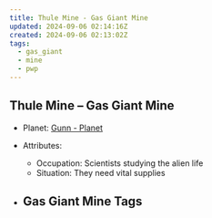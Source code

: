 ```yaml
---
title: Thule Mine - Gas Giant Mine
updated: 2024-09-06 02:14:16Z
created: 2024-09-06 02:13:02Z
tags:
  - gas_giant
  - mine
  - pwp
---
```


## Thule Mine &ndash; Gas Giant Mine

- Planet: [Gunn - Planet](../../../Gaming/StarsWithoutNumber/PiratesWithoutPlunder/Gunn%20-%20Planet.md)

- Attributes:
   -   Occupation: Scientists studying the alien life
   -   Situation: They need vital supplies

- Gas Giant Mine Tags
	-  
